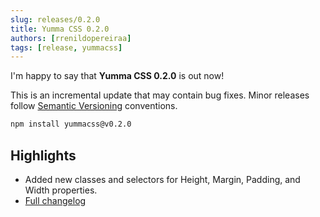 ```yaml
---
slug: releases/0.2.0
title: Yumma CSS 0.2.0
authors: [rrenildopereiraa]
tags: [release, yummacss]
---
```


I'm happy to say that **Yumma CSS 0.2.0** is out now!

This is an incremental update that may contain bug fixes. Minor releases follow [Semantic Versioning](https://docs.npmjs.com/about-semantic-versioning) conventions.

<!-- truncate -->

```bash
npm install yummacss@v0.2.0
```

## Highlights
- Added new classes and selectors for Height, Margin, Padding, and Width properties.
- [Full changelog](https://github.com/yumma-lib/yumma-css/releases/tag/v0.2.0)